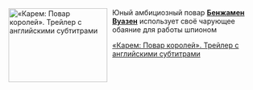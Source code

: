 <!--2025-04-25 20:00:29-->
<div class="yb">
  <div class="rss kino_kino"><a href="https://www.kino-teatr.ru/video/48836/" title="«Карем: Повар королей». Трейлер с английскими субтитрами"><img src="https://www.kino-teatr.ru/video/6/3/48836/poster.jpg" width="196" height="147" align="left" hspace="5" style="margin: 0px 10px 0px 5px" alt="«Карем: Повар королей». Трейлер с английскими субтитрами"/></a>Юный амбициозный повар <a href=https://www.kino-teatr.ru/kino/acter/m/euro/489240/works/ target=_blank><strong>Бенжамен Вуазен</strong></a> использует своё чарующее обаяние для работы шпионом <p class="titl"><a href="https://www.kino-teatr.ru/video/48836/">«Карем: Повар королей». Трейлер с английскими субтитрами</a></p></div>
</div>

